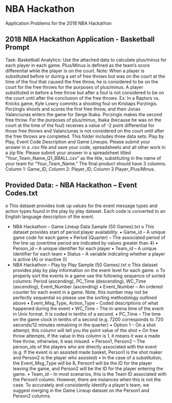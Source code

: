 # NBA Hackathon
Application Problems for the 2018 NBA Hackathon

## 2018 NBA Hackathon Application - Basketball Prompt

Task: Basketball Analytics: Use the attached data to calculate plus/minus for each player in each game. Plus/Minus is defined as the team’s score differential while the player is on the court. Note: When a player is substituted before or during a set of free throws but was on the court at the time of the foul that caused the free throw, he is considered to be on the court for the free throws for the purposes of plus/minus. A player substituted in before a free throw but after a foul is not considered to be on the court until after the conclusion of the free throws.
Ex: In a Raptors vs. Knicks game, Kyle Lowry commits a shooting foul on Kristaps Porzingis. Porzingis shoots and scores the first free throw, and then Jonas Valanciunas enters the game for Serge Ibaka. Porzingis makes the second free throw. For the purposes of plus/minus, Ibaka (because he was on the court at the time of the foul) receives a value of -2 point differential for those free throws and Valanciunas is not considered on the court until after the free throws are completed.
This folder includes three data sets: Play by Play, Event Code Description and Game Lineups. Please submit your answer in a .csv file and save your code, spreadsheets and all other work in a zip file.
Please submit your answer in a spreadsheet titled “Your_Team_Name_Q1_BBALL.csv” as the title, substituting in the name of your team for “Your_Team_Name.” The final product should have 3 columns. Column 1: Game_ID, Column 2: Player_ID, Column 3 Player_Plus/Minus.

## Provided Data: - NBA Hackathon – Event Codes.txt
o This dataset provides look up values for the event message types and action types found in the play by play dataset. Each code is converted to an English language description of the event.
- NBA Hackathon – Game Lineup Data Sample (50 Games).txt o This dataset provides start of period player availability. ▪ Game_id – A unique game code for each game ▪ Period (Quarter) – The associated period of the line up (overtime period are indicated by values greater than 4)
▪ Person_id – A unique identifier for each player ▪ Team_id – A unique identifier for each team ▪ Status – A variable indicating whether a player is active (A) or inactive (I)
- NBA Hackathon – Play by Play Sample (50 Games).txt o This dataset provides play by play information on the event level for each game. o To properly sort the events in a game use the following sequence of sorted columns: Period (ascending), PC_Time (descending), WC_Time (ascending), Event_Number (ascending) ▪ Event_Number – An ordered counter for each event in a game. Note, this number may not be perfectly sequential so please use the sorting methodology outlined above
▪ Event_Msg_Type, Action_Type – Coded descriptions of what happened during the event
▪ WC_Time – The in-arena time of the event in Unix format. It is coded in tenths of a second.
▪ PC_Time – The time on the game clock in tenths of a second (e.g. 7200 corresponds to 720 seconds/12 minutes remaining in the quarter)
▪ Option 1 – On a shot attempt, this column will tell you the point value of the shot • On free throw attempts, if the value in this column is 1, it means it was a made free throw, otherwise, it was missed.
▪ Person1, Person2 – The person_ids of the players who are directly associated with the event (e.g. If the event is an assisted made basket, Person1 is the shot maker and Person2 is the player who assisted) • In the case of a substitution, the Event_Msg_Type will be 8, Person1 will be the ID for the player leaving the game, and Person2 will be the ID for the player entering the game.
▪ Team_id – In most scenarios, this is the Team ID associated with the Person1 column. However, there are instances when this is not the case. To accurately and consistently identify a player’s team, we suggest merging in the Game Lineup dataset on the Person1 and Person2 columns.